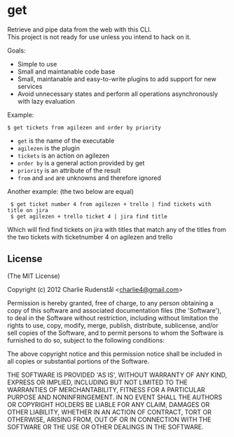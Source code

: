 # get

Retrieve and pipe data from the web with this CLI.  
This project is not ready for use unless you intend to hack on it.

Goals:
- Simple to use
- Small and maintanable code base
- Small, maintanable and easy-to-write plugins to add support for new services
- Avoid unnecessary states and perform all operations asynchronously with lazy evaluation 

Example:

    $ get tickets from agilezen and order by priority

- `get` is the name of the executable
- `agilezen` is the plugin
- `tickets` is an action on agilezen
- `order by` is a general action provided by get
- `priority` is an attribute of the result
- `from` and `and` are unknowns and therefore ignored

Another example: (the two below are equal)

     $ get ticket number 4 from agilezen + trello | find tickets with title on jira 
     $ get agilezen + trello ticket 4 | jira find title 

Which will find find tickets on jira with titles that match any of the titles from the two tickets with ticketnumber 4 on agilezen and trello


## License 

(The MIT License)

Copyright (c) 2012 Charlie Rudenstål &lt;charlie4@gmail.com&gt;

Permission is hereby granted, free of charge, to any person obtaining
a copy of this software and associated documentation files (the
'Software'), to deal in the Software without restriction, including
without limitation the rights to use, copy, modify, merge, publish,
distribute, sublicense, and/or sell copies of the Software, and to
permit persons to whom the Software is furnished to do so, subject to
the following conditions:

The above copyright notice and this permission notice shall be
included in all copies or substantial portions of the Software.

THE SOFTWARE IS PROVIDED 'AS IS', WITHOUT WARRANTY OF ANY KIND,
EXPRESS OR IMPLIED, INCLUDING BUT NOT LIMITED TO THE WARRANTIES OF
MERCHANTABILITY, FITNESS FOR A PARTICULAR PURPOSE AND NONINFRINGEMENT.
IN NO EVENT SHALL THE AUTHORS OR COPYRIGHT HOLDERS BE LIABLE FOR ANY
CLAIM, DAMAGES OR OTHER LIABILITY, WHETHER IN AN ACTION OF CONTRACT,
TORT OR OTHERWISE, ARISING FROM, OUT OF OR IN CONNECTION WITH THE
SOFTWARE OR THE USE OR OTHER DEALINGS IN THE SOFTWARE.